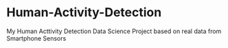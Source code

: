 # Human-Activity-Detection
My Human Acttivity Detection Data Science Project based on real data from Smartphone Sensors
